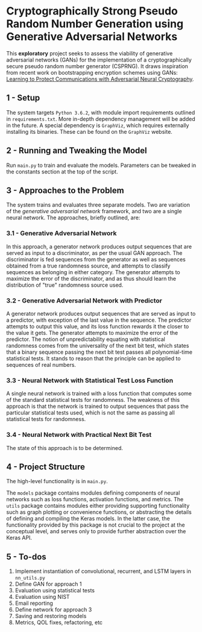 # Cryptographically Strong Pseudo Random Number Generation using Generative Adversarial Networks
This **exploratory** project seeks to assess the viability of generative 
adversarial networks (GANs) for the implementation of a cryptographically 
secure pseudo random number generator (CSPRNG). It draws inspiration from recent 
work on bootstrapping encryption schemes using GANs: [Learning to Protect Communications
with Adversarial Neural Cryptography](https://arxiv.org/abs/1610.06918).



## 1 - Setup
The system targets `Python 3.6.2`, with module import requirements outlined
in `requirements.txt`. More in-depth dependency management will be added in
the future. A special dependency is `GraphViz`, which requires externally
installing its binaries. These can be found on the `GraphViz` website.


## 2 - Running and Tweaking the Model
Run `main.py` to train and evaluate the models. Parameters can be tweaked
in the constants section at the top of the script.


## 3 - Approaches to the Problem
The system trains and evaluates three separate models. Two are variation of the
*generative adversarial network* framework, and two are a single neural network.
The approaches, briefly outlined, are:

### 3.1 - Generative Adversarial Network
In this approach, a generator network produces output sequences that are served
as input to a discriminator, as per the usual GAN approach. The discriminator is
fed sequences from the generator as well as sequences obtained from a true randomness
source, and attempts to classify sequences as belonging in either category. The
generator attempts to maximize the error of the discriminator, and as thus should
learn the distribution of "true" randomness source used.

### 3.2 - Generative Adversarial Network with Predictor
A generator network produces output sequences that are served as input to a predictor,
with exception of the last value in the sequence. The predictor attempts to output
this value, and its loss function rewards it the closer to the value it gets. The
generator attempts to maximize the error of the predictor. The notion of unpredictability
equating with statistical randomness comes from the universality of the next bit
test, which states that a binary sequence passing the next bit test passes all
polynomial-time statistical tests. It stands to reason that the principle can be applied
to sequences of real numbers.

### 3.3 - Neural Network with Statistical Test Loss Function
A single neural network is trained with a loss function that computes some of the
standard statistical tests for randomness. The weakness of this approach is that
the network is trained to output sequences that pass the particular statistical
tests used, which is not the same as passing all statistical tests for randomness.

### 3.4 - Neural Network with Practical Next Bit Test
The state of this approach is to be determined.


## 4 - Project Structure
The high-level functionality is in `main.py`. 

The `models` package contains modules defining components of neural networks such 
as loss functions, activation functions, and metrics. The `utils` package contains 
modules either providing supporting functionality such as graph plotting or convenience 
functions, or abstracting the details of defining and compiling the Keras models. In the 
latter case, the functionality provided by this package is not crucial to the project 
at the conceptual level, and serves only to provide further abstraction over the Keras API.


## 5 - To-dos
1. Implement instantiation of convolutional, recurrent, and LSTM layers in `nn_utils.py`
2. Define GAN for approach 1
3. Evaluation using statistical tests
4. Evaluation using NIST
5. Email reporting
6. Define network for approach 3
7. Saving and restoring models
8. Metrics, QOL fixes, refactoring, etc

